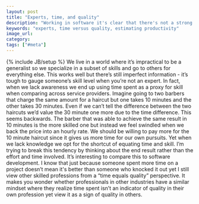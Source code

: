 ```yaml
---
layout: post
title: "Experts, time, and quality"
description: "Working in software it's clear that there's not a strong relationship between time spent and quality yet when we evaluate other service providers that's our natural tendency."
keywords: "experts, time versus quality, estimating productivity"
image_url:
category:
tags: ["#meta"]
---
```

{% include JB/setup %}
We live in a world where it’s impractical to be a generalist so we specialize in a subset of skills and go to others for everything else. This works well but there’s still imperfect information - it’s tough to gauge someone’s skill level when you’re not an expert. In fact, when we lack awareness we end up using time spent as a proxy for skill when comparing across service providers. Imagine going to two barbers that charge the same amount for a haircut but one takes 10 minutes and the other takes 30 minutes. Even if we can’t tell the difference between the two haircuts we’d value the 30 minute one more due to the time difference. This seems backwards. The barber that was able to achieve the same result in 10 minutes is the more skilled one but instead we feel swindled when we back the price into an hourly rate. We should be willing to pay more for the 10 minute haircut since it gives us more time for our own pursuits. Yet when we lack knowledge we opt for the shortcut of equating time and skill. I’m trying to break this tendency by thinking about the end result rather than the effort and time involved. It’s interesting to compare this to software development. I know that just because someone spent more time on a project doesn’t mean it's better than someone who knocked it out yet I still view other skilled professions from a “time equals quality” perspective. It makes you wonder whether professionals in other industries have a similar mindset where they realize time spent isn’t an indicator of quality in their own profession yet view it as a sign of quality in others.

